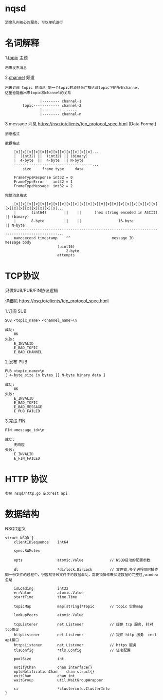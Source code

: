 # nqsd #

    消息队列核心的服务，可以单机运行

# 名词解释 #

1.[topic](/docs/topic.html) 主题
    
    用来发布消息

2.[channel](/docs/channel.html) 频道
    
    用来订阅 topic 的消息 同一个topic的消息会广播给改topic下的所有channel
    这里也能看出来topic和channel的关系

                    |-------- channel-1
            topic------------ channel-2
                    |--------- ......
                    |-------- channel-n

3.message 消息
    https://nsq.io/clients/tcp_protocol_spec.html (Data Format)

    消息格式

    数据格式

        [x][x][x][x][x][x][x][x][x][x][x][x]...
        |  (int32) ||  (int32) || (binary)
        |  4-byte  ||  4-byte  || N-byte
        ------------------------------------...
            size     frame type     data

        FrameTypeResponse int32 = 0
        FrameTypeError    int32 = 1
        FrameTypeMessage  int32 = 2

    完整消息格式

        [x][x][x][x][x][x][x][x][x][x][x][x][x][x][x][x][x][x][x][x][x][x][x][x][x][x][x][x][x][x]...
        |       (int64)        ||    ||      (hex string encoded in ASCII)           || (binary)
        |       8-byte         ||    ||                 16-byte                      || N-byte
        ------------------------------------------------------------------------------------------...
        nanosecond timestamp    ^^                   message ID                       message body
                            (uint16)
                                2-byte
                            attempts

# TCP协议 # 

只做SUB/PUB/FIN协议逻辑 

详细见 https://nsq.io/clients/tcp_protocol_spec.html

1.订阅 SUB

    SUB <topic_name> <channel_name>\n

    成功:
        OK
    失败:
        E_INVALID
        E_BAD_TOPIC
        E_BAD_CHANNEL

2.发布 PUB

    PUB <topic_name>\n
    [ 4-byte size in bytes ][ N-byte binary data ]

    成功:
        OK
    失败:
        E_INVALID
        E_BAD_TOPIC
        E_BAD_MESSAGE
        E_PUB_FAILED

3.完成 FIN

    FIN <message_id>\n

    成功:
        无响应
    失败:
        E_INVALID
        E_FIN_FAILED

# HTTP 协议 #

    参见 nsqd/http.go 定义rest api
    

# 数据结构 #

NSQD定义

    struct NSQD {
        clientIDSequence    int64

        sync.RWMutex

        opts                atomic.Value            // NSQD启动的配置参数

        dl                  *dirlock.DirLock        // 文件锁,多个进程同时操作同一份文件的过程中，很容易导致文件中的数据混乱，需要锁操作来保证数据的完整性,window忽略

        isLoading           int32               
        errValue            atomic.Value
        startTime           time.Time

        topicMap            map[string]*Topic       // topic 实例map

        lookupPeers         atomic.Value

        tcpListener         net.Listener            // 提供 tcp 服务, 针对tcp协议
        httpListener        net.Listener            // 提供 http 服务  rest api接口
        httpsListener       net.Listener            // https 服务
        tlsConfig           *tls.Config             // 证书配置

        poolSize            int

        notifyChan          chan interface{}
        optsNotificationChan    chan struct{}
        exitChan            chan int
        waitGroup           util.WaitGroupWrapper

        ci                  *clusterinfo.ClusterInfo    
    }

